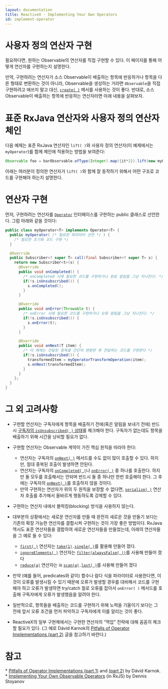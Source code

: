 ```yaml
---
layout: documentation
title: ReactiveX - Implementing Your Own Operators
id: implement-operator
---
```


<h1>사용자 정의 연산자 구현</h1>

필요하다면, 원하는 Observable의 연산자를 직접 구현할 수 있다. 이 페이지를 통해 어떻게 연산자를 구현하는지 설명한다.

만약, 구현하려는 연산자가 소스 Observable이 배출하는 항목에 반응하거나 항목을 다른 형태로 변환하는 것이 아니라, Observable을 생성하는 거라면 `Observable`을 직접 구현하려고 애쓰지 말고 대신, 
[`create( )`](https://github.com/ReactiveX/RxJava/wiki/Creating-Observables) 메서를 사용하는 것이 좋다. 반대로, 소스 Observable이 배출하는 항목에 반응하는 연산자라면 아래 내용을 살펴보자.

<h1> 표준 RxJava 연산자와 사용자 정의 연산자 체인</h1>

다음 예제는 표준 RxJava 연산자인 `lift( )`와 사용자 정의 연산자(이 예제에서는 `myOperator`)를 함께 체인에 적용하는 방법을 보여준다:

```groovy
Observable foo = barObservable.ofType(Integer).map({it*2}).lift(new myOperator<T>()).map({"transformed by myOperator: " + it});
```
아래는 여러분이 정의한 연산자가 `lift( )`와 함께 잘 동작하기 위해서 어떤 구조로 코드를 구현해야 하는지 설명한다.

<h1> 연산자 구현</h1>

먼저, 구현하려는 연산자를 [`Operator`](http://reactivex.io/RxJava/javadoc/rx/Observable.Operator.html) 인터페이스를 구현하는 public 클래스로 선언한다. 그럼 아래와 같을 것이다:

```java
public class myOperator<T> implements Operator<T> {
  public myOperator( /* 필요한 파라미터 선언 */ ) {
    /* 필요한 초기화 코드 구현 */
  }

  @Override
  public Subscriber<? super T> call(final Subscriber<? super T> s) {
    return new Subscriber<t>(s) {
      @Override
      public void onCompleted() {
        /* onCompleted 시에 필요한 코드를 구현하거나 완료 알림을 그냥 지나친다: */
        if(!s.isUnsubscribed()) {
          s.onCompleted();
        }
      }

      @Override
      public void onError(Throwable t) {
        /* onError 시에 필요한 코드를 구현하거나 오류 알림을 그냥 지나친다: */
        if(!s.isUnsubscribed()) {
          s.onError(t);
        }
      }

      @Override
      public void onNext(T item) {
        /* 이 예제는 전달된 항목을 간단히 변환한 후 전달하는 코드를 구현한다 */
        if(!s.isUnsubscribed()) {
          transformedItem = myOperatorTransformOperation(item);
          s.onNext(transformedItem);
        }
      }
    };
  }
}
``` 

<h1> 그 외 고려사항</h1>

* 구현할 연산자는 구독자에게 항목을 배출하기 전에(혹은 알림을 보내기 전에) 반드시 [구독자의 `isUnsubscribed( )` 상태](Observable#unsubscribing)를 체크해야 한다. 구독자가 없는데도 항목을 배출하기 위해 시간을 낭비할 필요가 없다.

* 구현할 연산자는 Observable 계약이 가진 핵심 원칙을 따라야 한다:
  * 연산자는 구독자의 [`onNext( )`](Observable#onnext-oncompleted-and-onerror) 메서드를 수도 없이 많이 호출할 수 있다. 하지만, 절대 중복된 호출이 발생하면 안된다.
  * 연산자는 구독자의 [`onCompleted( )`](Observable#onnext-oncompleted-and-onerror)나 [`onError( )`](Observable#onnext-oncompleted-and-onerror) 중 하나를 호출한다. 하지만 둘 모두를 호출해서는 안되며 반드시 둘 중 하나만 한번 호출해야 한다. 그 후에는 구독자의 [`onNext( )`](Observable#onnext-oncompleted-and-onerror)를 호출하지 않을 것이다.
  * 만약 구현하는 연산자가 위의 두 원칙을 보장할 수 없다면, [`serialize( )`](Observable-Utility-Operators#serialize) 연산자 호출를 추가해서 올바르게 행동하도록 강제할 수 있다.
* 구현하는 연산자 내에서 블럭킹(blocking) 방식을 사용하지 않는다.
* 대부분의 상황에서는 새로운 연산자를 만들 때 완전히 새로운 것을 만들기 보다는 기존의 확장 가능한 연산자를 결합시켜 구현하는 것이 가장 좋은 방법이다. RxJava 역시도 표준 연산자들을 결합하여 새로운 연산자들을 만들었는데, 아래의 연산자들을 그 예로 들 수 있다:
  * [`first( )`](Filtering-Observables#wiki-first-and-takefirst) 연산자는 [`take(1)`](Filtering-Observables#wiki-take)`.`[`single( )`](Observable-Utility-Operators#wiki-single-and-singleordefault)를 활용해 만들어 졌다.
  * [`ignoreElements( )`](Filtering-Observables#wiki-ignoreelements) 연산자는 [`filter(alwaysFalse( ))`](Filtering-Observables#wiki-filter)를 사용해 만들어 졌다
  * [`reduce(a)`](Mathematical-and-Aggregate-Operators#wiki-reduce) 연산자는 is [`scan(a)`](Transforming-Observables#wiki-scan)`.`[`last( )`](Filtering-Observables#wiki-last)를 사용해 만들어 졌다
* 만약 (예를 들어, predicates와 같이) 함수나 람다 식을 파라미터로 사용한다면, 이것이 오류를 발생시킬 수 있기 때문에 오류가 발생할 경우를 대비해서 코드를 구현해야 하고 오류가 발생하면 try/catch 절로 오류를 잡아서 `onError( )` 메서드를 호출해 구독자에게 오류가 발생했음을 알려야 한다.
* 일반적으로, 항목들을 배출하는 코드를 구현하기 위해 노력을 기울이기 보다는 그 전에 앞서 오류 조건을 먼저 파악하고 구독자에게 이를 알리는 것이 좋다.
* ReactiveX의 일부 구현체에서는 구현한 연산자의 &ldquo;역압&rdquo; 전략에 대해 꼼꼼히 체크할 필요가 있다. (그 예로 D&aacute;vid Karnok의 <a href="http://akarnokd.blogspot.hu/2015/05/pitfalls-of-operator-implementations_14.html">Pitfalls of Operator Implementations (part 2)</a> 글을 참고하기 바란다.)

<h1> 참고</h1>
* <a href="http://akarnokd.blogspot.hu/2015/05/pitfalls-of-operator-implementations.html">Pitfalls of Operator Implementations (part 1)</a> and <a href="http://akarnokd.blogspot.hu/2015/05/pitfalls-of-operator-implementations_14.html">(part 2)</a> by D&aacute;vid Karnok.
* <a href="http://xgrommx.github.io/rx-book/content/getting_started_with_rxjs/implementing_your_own_operators.html">Implementing Your Own Observable Operators</a> (in RxJS) by Dennis Stoyanov
